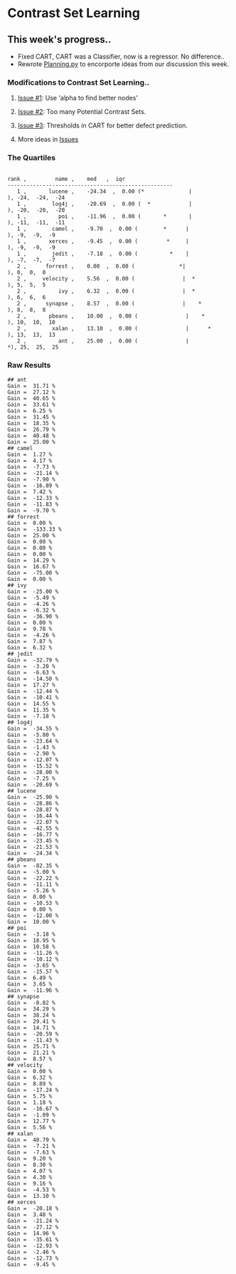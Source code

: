 # Contrast Set Learning

## This week's progress..
- Fixed CART, CART was a Classifier, now is a regressor. No difference..
- Rewrote [Planning.py](https://github.com/ai-se/Defect-Prediction/blob/master/SOURCE/Planning.py) to encorporte ideas from our discussion this week.

### Modifications to Contrast Set Learning..
1. [Issue \#1](https://github.com/ai-se/Defect-Prediction/issues/1): Use 'alpha to find better nodes'

2. [Issue \#2](https://github.com/ai-se/Defect-Prediction/issues/2): Too many Potential Contrast Sets.

3. [Issue \#3](https://github.com/ai-se/Defect-Prediction/issues/3): Thresholds in CART for better defect prediction.

4. More ideas in [Issues](https://github.com/ai-se/Defect-Prediction/issues?q=)

### The Quartiles 
```

rank ,         name ,    med   ,  iqr 
----------------------------------------------------
   1 ,       lucene ,    -24.34  ,  0.00 (*              |              ), -24,  -24,  -24
   1 ,        log4j ,    -20.69  ,  0.00 (  *            |              ), -20,  -20,  -20
   1 ,          poi ,    -11.96  ,  0.00 (       *       |              ), -11,  -11,  -11
   1 ,        camel ,    -9.70  ,  0.00 (        *      |              ), -9,  -9,  -9
   1 ,       xerces ,    -9.45  ,  0.00 (         *     |              ), -9,  -9,  -9
   1 ,        jedit ,    -7.18  ,  0.00 (          *    |              ), -7,  -7,  -7
   2 ,      forrest ,    0.00  ,  0.00 (              *|              ), 0,  0,  0
   2 ,     velocity ,    5.56  ,  0.00 (               |  *           ), 5,  5,  5
   2 ,          ivy ,    6.32  ,  0.00 (               |  *           ), 6,  6,  6
   2 ,      synapse ,    8.57  ,  0.00 (               |    *         ), 8,  8,  8
   2 ,       pbeans ,    10.00  ,  0.00 (               |    *         ), 10,  10,  10
   2 ,        xalan ,    13.10  ,  0.00 (               |      *       ), 13,  13,  13
   2 ,          ant ,    25.00  ,  0.00 (               |             *), 25,  25,  25
```

### Raw Results
```
## ant
Gain =  31.71 %
Gain =  27.12 %
Gain =  40.65 %
Gain =  33.61 %
Gain =  6.25 %
Gain =  31.45 %
Gain =  18.35 %
Gain =  26.79 %
Gain =  40.48 %
Gain =  25.00 %
## camel
Gain =  1.27 %
Gain =  4.17 %
Gain =  -7.73 %
Gain =  -21.14 %
Gain =  -7.90 %
Gain =  -16.89 %
Gain =  7.42 %
Gain =  -12.33 %
Gain =  -11.83 %
Gain =  -9.70 %
## forrest
Gain =  0.00 %
Gain =  -133.33 %
Gain =  25.00 %
Gain =  0.00 %
Gain =  0.00 %
Gain =  0.00 %
Gain =  14.29 %
Gain =  16.67 %
Gain =  -75.00 %
Gain =  0.00 %
## ivy
Gain =  -25.00 %
Gain =  -5.49 %
Gain =  -4.26 %
Gain =  -6.32 %
Gain =  -36.90 %
Gain =  0.00 %
Gain =  9.78 %
Gain =  -4.26 %
Gain =  7.87 %
Gain =  6.32 %
## jedit
Gain =  -32.79 %
Gain =  -3.20 %
Gain =  -6.63 %
Gain =  -14.50 %
Gain =  17.27 %
Gain =  -12.44 %
Gain =  -10.41 %
Gain =  14.55 %
Gain =  11.35 %
Gain =  -7.18 %
## log4j
Gain =  -34.55 %
Gain =  -5.80 %
Gain =  -23.64 %
Gain =  -1.43 %
Gain =  -2.90 %
Gain =  -12.07 %
Gain =  -15.52 %
Gain =  -28.00 %
Gain =  -7.25 %
Gain =  -20.69 %
## lucene
Gain =  -25.90 %
Gain =  -28.86 %
Gain =  -28.87 %
Gain =  -16.44 %
Gain =  -22.07 %
Gain =  -42.55 %
Gain =  -16.77 %
Gain =  -23.45 %
Gain =  -21.53 %
Gain =  -24.34 %
## pbeans
Gain =  -82.35 %
Gain =  -5.00 %
Gain =  -22.22 %
Gain =  -11.11 %
Gain =  -5.26 %
Gain =  0.00 %
Gain =  -10.53 %
Gain =  0.00 %
Gain =  -12.00 %
Gain =  10.00 %
## poi
Gain =  -3.18 %
Gain =  18.95 %
Gain =  10.58 %
Gain =  -11.26 %
Gain =  -10.12 %
Gain =  -3.65 %
Gain =  -15.57 %
Gain =  6.49 %
Gain =  3.65 %
Gain =  -11.96 %
## synapse
Gain =  -8.82 %
Gain =  34.29 %
Gain =  38.24 %
Gain =  29.41 %
Gain =  14.71 %
Gain =  -20.59 %
Gain =  -11.43 %
Gain =  25.71 %
Gain =  21.21 %
Gain =  8.57 %
## velocity
Gain =  0.00 %
Gain =  6.32 %
Gain =  8.89 %
Gain =  -17.24 %
Gain =  5.75 %
Gain =  1.18 %
Gain =  -16.67 %
Gain =  -1.09 %
Gain =  12.77 %
Gain =  5.56 %
## xalan
Gain =  40.79 %
Gain =  -7.21 %
Gain =  -7.63 %
Gain =  9.20 %
Gain =  8.30 %
Gain =  4.07 %
Gain =  4.30 %
Gain =  9.16 %
Gain =  -4.53 %
Gain =  13.10 %
## xerces
Gain =  -20.18 %
Gain =  3.48 %
Gain =  -21.24 %
Gain =  -27.12 %
Gain =  14.96 %
Gain =  -35.61 %
Gain =  -12.93 %
Gain =  -2.46 %
Gain =  -12.73 %
Gain =  -9.45 %
```
